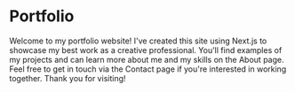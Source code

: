 # Portfolio

Welcome to my portfolio website! I've created this site using Next.js to showcase my best work as a creative professional. You'll find examples of my projects and can learn more about me and my skills on the About page. Feel free to get in touch via the Contact page if you're interested in working together. Thank you for visiting!
